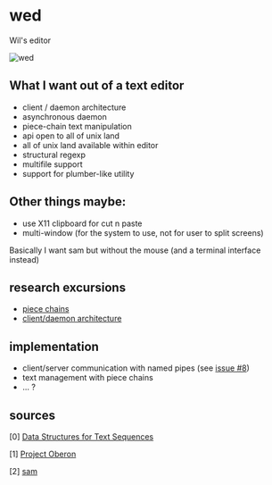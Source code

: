 # wed
Wil's editor

![wed](https://cloud.githubusercontent.com/assets/8480417/10098414/0b5902ee-6379-11e5-9c3d-29a1c5acc428.png)

## What I want out of a text editor
- client / daemon architecture
- asynchronous daemon
- piece-chain text manipulation
- api open to all of unix land
- all of unix land available within editor
- structural regexp
- multifile support
- support for plumber-like utility

## Other things maybe:
- use X11 clipboard for cut n paste
- multi-window (for the system to use, not for user to split screens)

Basically I want sam but without the mouse (and a terminal interface instead)

## research excursions

- [piece chains](https://github.com/filwisher/pisschin)
- [client/daemon architecture](https://github.com/filwisher/lurker)

## implementation
- client/server communication with named pipes (see [issue #8](https://github.com/FilWisher/wed/issues/8))
- text management with piece chains
- ... ?

## sources
[0] [Data Structures for Text Sequences](https://www.cs.unm.edu/~crowley/papers/sds.pdf)

[1] [Project Oberon](https://www.inf.ethz.ch/personal/wirth/ProjectOberon/PO.System.pdf)

[2] [sam](http://doc.cat-v.org/plan_9/4th_edition/papers/sam/)
